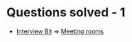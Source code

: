 # Questions solved - 1
- [Interview Bit](https://www.interviewbit.com/problems/meeting-rooms/) => [Meeting rooms](https://github.com/dheeru015/InterviewPrep/blob/master/MeetingRooms.java) 


